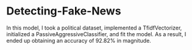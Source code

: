 # Detecting-Fake-News
In this model, I took a political dataset, implemented a TfidfVectorizer, initialized a PassiveAggressiveClassifier, and fit the model. As a result, I ended up obtaining an accuracy of 92.82% in magnitude.
